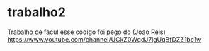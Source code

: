 # trabalho2
Trabalho de facul
esse codigo foi pego do (Joao Reis) https://www.youtube.com/channel/UCkZ0WqdJ7igUqBfDZZ1bc1w
